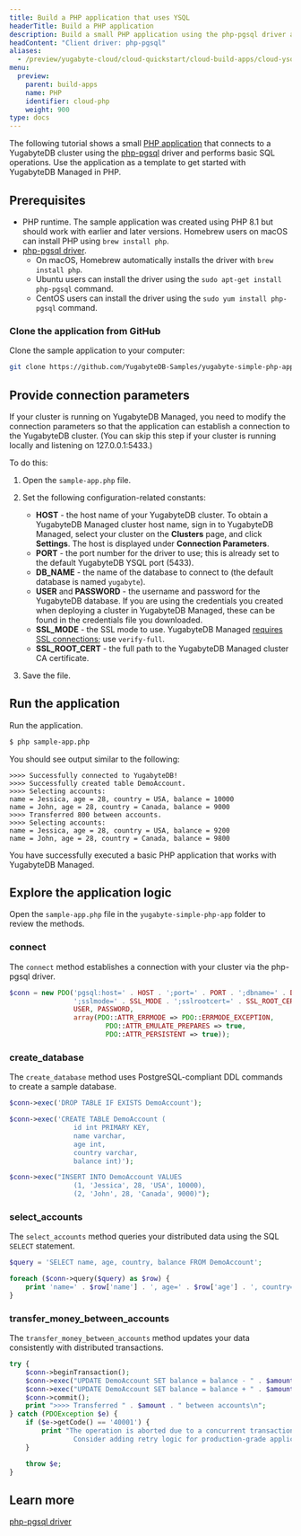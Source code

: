 ```yaml
---
title: Build a PHP application that uses YSQL
headerTitle: Build a PHP application
description: Build a small PHP application using the php-pgsql driver and using the YSQL API to connect to and interact with a YugabyteDB Managed cluster.
headContent: "Client driver: php-pgsql"
aliases:
  - /preview/yugabyte-cloud/cloud-quickstart/cloud-build-apps/cloud-ysql-php/
menu:
  preview:
    parent: build-apps
    name: PHP
    identifier: cloud-php
    weight: 900
type: docs
---
```


The following tutorial shows a small [PHP application](https://github.com/yugabyte/yugabyte-simple-php-app) that connects to a YugabyteDB cluster using the [php-pgsql](../../../../reference/drivers/ysql-client-drivers/#php-pgsql) driver and performs basic SQL operations. Use the application as a template to get started with YugabyteDB Managed in PHP.

## Prerequisites

- PHP runtime. The sample application was created using PHP 8.1 but should work with earlier and later versions. Homebrew users on macOS can install PHP using `brew install php`.
- [php-pgsql driver](../../../../reference/drivers/ysql-client-drivers/#php-pgsql).
  - On macOS, Homebrew automatically installs the driver with `brew install php`.
  - Ubuntu users can install the driver using the `sudo apt-get install php-pgsql` command.
  - CentOS users can install the driver using the `sudo yum install php-pgsql` command.

### Clone the application from GitHub

Clone the sample application to your computer:

```sh
git clone https://github.com/YugabyteDB-Samples/yugabyte-simple-php-app.git && cd yugabyte-simple-php-app
```

## Provide connection parameters

If your cluster is running on YugabyteDB Managed, you need to modify the connection parameters so that the application can establish a connection to the YugabyteDB cluster. (You can skip this step if your cluster is running locally and listening on 127.0.0.1:5433.)

To do this:

1. Open the `sample-app.php` file.

1. Set the following configuration-related constants:

    - **HOST** - the host name of your YugabyteDB cluster. To obtain a YugabyteDB Managed cluster host name, sign in to YugabyteDB Managed, select your cluster on the **Clusters** page, and click **Settings**. The host is displayed under **Connection Parameters**.
    - **PORT** - the port number for the driver to use; this is already set to the default YugabyteDB YSQL port (5433).
    - **DB_NAME** - the name of the database to connect to (the default database is named `yugabyte`).
    - **USER** and **PASSWORD** - the username and password for the YugabyteDB database. If you are using the credentials you created when deploying a cluster in YugabyteDB Managed, these can be found in the credentials file you downloaded.
    - **SSL_MODE** - the SSL mode to use. YugabyteDB Managed [requires SSL connections](../../../../yugabyte-cloud/cloud-secure-clusters/cloud-authentication/); use `verify-full`.
    - **SSL_ROOT_CERT** - the full path to the YugabyteDB Managed cluster CA certificate.

1. Save the file.

## Run the application

Run the application.

```sh
$ php sample-app.php
```

You should see output similar to the following:

```output
>>>> Successfully connected to YugabyteDB!
>>>> Successfully created table DemoAccount.
>>>> Selecting accounts:
name = Jessica, age = 28, country = USA, balance = 10000
name = John, age = 28, country = Canada, balance = 9000
>>>> Transferred 800 between accounts.
>>>> Selecting accounts:
name = Jessica, age = 28, country = USA, balance = 9200
name = John, age = 28, country = Canada, balance = 9800
```

You have successfully executed a basic PHP application that works with YugabyteDB Managed.

## Explore the application logic

Open the `sample-app.php` file in the `yugabyte-simple-php-app` folder to review the methods.

### connect

The `connect` method establishes a connection with your cluster via the php-pgsql driver.

```php
$conn = new PDO('pgsql:host=' . HOST . ';port=' . PORT . ';dbname=' . DB_NAME .
                ';sslmode=' . SSL_MODE . ';sslrootcert=' . SSL_ROOT_CERT,
                USER, PASSWORD,
                array(PDO::ATTR_ERRMODE => PDO::ERRMODE_EXCEPTION,
                        PDO::ATTR_EMULATE_PREPARES => true,
                        PDO::ATTR_PERSISTENT => true));
```

### create_database

The `create_database` method uses PostgreSQL-compliant DDL commands to create a sample database.

```php
$conn->exec('DROP TABLE IF EXISTS DemoAccount');

$conn->exec('CREATE TABLE DemoAccount (
                id int PRIMARY KEY,
                name varchar,
                age int,
                country varchar,
                balance int)');

$conn->exec("INSERT INTO DemoAccount VALUES
                (1, 'Jessica', 28, 'USA', 10000),
                (2, 'John', 28, 'Canada', 9000)");
```

### select_accounts

The `select_accounts` method queries your distributed data using the SQL `SELECT` statement.

```php
$query = 'SELECT name, age, country, balance FROM DemoAccount';

foreach ($conn->query($query) as $row) {
    print 'name=' . $row['name'] . ', age=' . $row['age'] . ', country=' . $row['country'] . ', balance=' . $row['balance'] . "\n";
}
```

### transfer_money_between_accounts

The `transfer_money_between_accounts` method updates your data consistently with distributed transactions.

```php
try {
    $conn->beginTransaction();
    $conn->exec("UPDATE DemoAccount SET balance = balance - " . $amount . " WHERE name = 'Jessica'");
    $conn->exec("UPDATE DemoAccount SET balance = balance + " . $amount . " WHERE name = 'John'");
    $conn->commit();
    print ">>>> Transferred " . $amount . " between accounts\n";
} catch (PDOException $e) {
    if ($e->getCode() == '40001') {
        print "The operation is aborted due to a concurrent transaction that is modifying the same set of rows.
                Consider adding retry logic for production-grade applications.\n";
    }

    throw $e;
}
```

## Learn more

[php-pgsql driver](../../../../reference/drivers/ysql-client-drivers/#php-pgsql)
